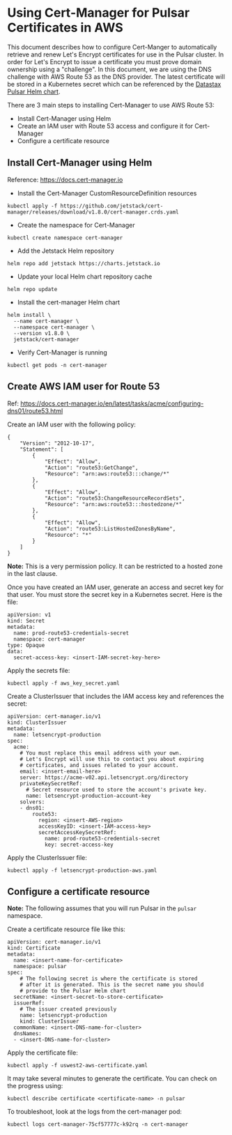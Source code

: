 # Using Cert-Manager for Pulsar Certificates in AWS


This document describes how to configure Cert-Manger to automatically retrieve and renew Let's Encrypt certificates for use in the Pulsar cluster. In order for Let's Encrypt to issue a certificate you must prove domain ownership using a "challenge". In this document, we are using the DNS challenge with AWS Route 53 as the DNS provider. The latest certificate will be stored in a Kubernetes secret which can be referenced by the [Datastax Pulsar Helm chart](https://datastax.github.io/pulsar-helm-chart/).

There are 3 main steps to installing Cert-Manager to use AWS Route 53:

* Install Cert-Manager using Helm
* Create an IAM user with Route 53 access and configure it for Cert-Manager
* Configure a certificate resource 

## Install Cert-Manager using Helm

Reference: https://docs.cert-manager.io

* Install the Cert-Manager CustomResourceDefinition resources
```
kubectl apply -f https://github.com/jetstack/cert-manager/releases/download/v1.8.0/cert-manager.crds.yaml
```

* Create the namespace for Cert-Manager
```
kubectl create namespace cert-manager
```

* Add the Jetstack Helm repository
```
helm repo add jetstack https://charts.jetstack.io
```

* Update your local Helm chart repository cache
```
helm repo update
```

* Install the cert-manager Helm chart
```
helm install \
  --name cert-manager \
  --namespace cert-manager \
  --version v1.8.0 \
  jetstack/cert-manager
```

* Verify Cert-Manager is running

```
kubectl get pods -n cert-manager
```
## Create AWS IAM user for Route 53


Ref: https://docs.cert-manager.io/en/latest/tasks/acme/configuring-dns01/route53.html

Create an IAM user with the following policy:

```
{
    "Version": "2012-10-17",
    "Statement": [
        {
            "Effect": "Allow",
            "Action": "route53:GetChange",
            "Resource": "arn:aws:route53:::change/*"
        },
        {
            "Effect": "Allow",
            "Action": "route53:ChangeResourceRecordSets",
            "Resource": "arn:aws:route53:::hostedzone/*"
        },
        {
            "Effect": "Allow",
            "Action": "route53:ListHostedZonesByName",
            "Resource": "*"
        }
    ]
}
```
**Note:** This is a very permission policy. It can be restricted to a hosted zone in the last clause.

Once you have created an IAM user, generate an access and secret key for that user. You must store the secret key in a Kubernetes secret. Here is the file:

```
apiVersion: v1
kind: Secret
metadata:
  name: prod-route53-credentials-secret
  namespace: cert-manager
type: Opaque
data:
  secret-access-key: <insert-IAM-secret-key-here>
```

Apply the secrets file:

```
kubectl apply -f aws_key_secret.yaml
```
Create a ClusterIssuer that includes the IAM access key and references the secret:

```
apiVersion: cert-manager.io/v1
kind: ClusterIssuer
metadata:
  name: letsencrypt-production
spec:
  acme:
    # You must replace this email address with your own.
    # Let's Encrypt will use this to contact you about expiring
    # certificates, and issues related to your account.
    email: <insert-email-here>
    server: https://acme-v02.api.letsencrypt.org/directory
    privateKeySecretRef:
      # Secret resource used to store the account's private key.
      name: letsencrypt-production-account-key
    solvers:
    - dns01:
        route53:
          region: <insert-AWS-region>
          accessKeyID: <insert-IAM-access-key>
          secretAccessKeySecretRef:
            name: prod-route53-credentials-secret
            key: secret-access-key
```

Apply the ClusterIssuer file:

```
kubectl apply -f letsencrypt-production-aws.yaml
```

## Configure a certificate resource

**Note:** The following assumes that you will run Pulsar in the `pulsar` namespace.

Create a certificate resource file like this:

```
apiVersion: cert-manager.io/v1
kind: Certificate
metadata:
  name: <insert-name-for-certificate>
  namespace: pulsar
spec:
    # The following secret is where the certificate is stored 
    # after it is generated. This is the secret name you should
    # provide to the Pulsar Helm chart
  secretName: <insert-secret-to-store-certificate>
  issuerRef:
    # The issuer created previously
    name: letsencrypt-production
    kind: ClusterIssuer
  commonName: <insert-DNS-name-for-cluster>
  dnsNames:
  - <insert-DNS-name-for-cluster>
```

Apply the certificate file:

```
kubectl apply -f uswest2-aws-certificate.yaml
```
It may take several minutes to generate the certificate. You can check on the progress using:

```
kubectl describe certificate <certificate-name> -n pulsar
```

To troubleshoot, look at the logs from the cert-manager pod:

```
kubectl logs cert-manager-75cf57777c-k92rq -n cert-manager
```
